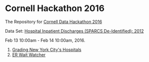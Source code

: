 # Cornell Hackathon 2016
The Repository for [Cornell Data Hackathon 2016](https://datascience2016.splashthat.com)



Data Set: [Hospital Inpatient Discharges (SPARCS De-Identified): 2012](https://health.data.ny.gov/Health/Hospital-Inpatient-Discharges-SPARCS-De-Identified/u4ud-w55t)



Feb 13 10:00am - Feb 14 10:00am, 2016.


1. [Grading New York City's Hospitals](http://public.thenewyorkworld.com/public/2012/oct/nyw-hospital-satisfaction/index.php)
2. [ER Wait Watcher](https://projects.propublica.org/emergency/state/NY)
